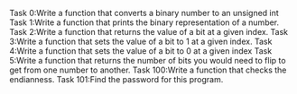 Task 0:Write a function that converts a binary number to an unsigned int
Task 1:Write a function that prints the binary representation of a number.
Task 2:Write a function that returns the value of a bit at a given index.
Task 3:Write a function that sets the value of a bit to 1 at a given index.
Task 4:Write a function that sets the value of a bit to 0 at a given index
Task 5:Write a function that returns the number of bits you would need to flip to get from one number to another.
Task 100:Write a function that checks the endianness.
Task 101:Find the password for this program.
